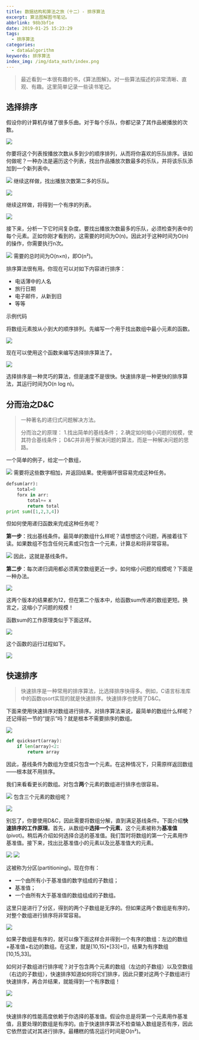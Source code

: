 ```yaml
---
title: 数据结构和算法之旅（十二）- 排序算法
excerpt: 算法图解图书笔记。
abbrlink: 98b3bf1e
date: 2019-01-25 15:23:29
tags:
  - 排序算法
categories:
  - data&algorithm
keywords: 排序算法
index_img: /img/data_math/index.png
---
```

> 最近看到一本很有趣的书，《算法图解》。对一些算法描述的非常清晰、直观、有趣。这里简单记录一些读书笔记。

## 选择排序

假设你的计算机存储了很多乐曲。对于每个乐队，你都记录了其作品被播放的次数。

![](https://hexo-img-bucket-1306020160.cos.ap-beijing.myqcloud.com/pic/202402041629883.png)

你要将这个列表按播放次数从多到少的顺序排列，从而将你喜欢的乐队排序。该如何做呢？一种办法是遍历这个列表，找出作品播放次数最多的乐队，并将该乐队添加到一个新列表中。

![](https://hexo-img-bucket-1306020160.cos.ap-beijing.myqcloud.com/pic/202402041630942.png)
继续这样做，找出播放次数第二多的乐队。

![](https://hexo-img-bucket-1306020160.cos.ap-beijing.myqcloud.com/pic/202402041631736.png)


继续这样做，将得到一个有序的列表。

![](https://hexo-img-bucket-1306020160.cos.ap-beijing.myqcloud.com/pic/202402041631559.png)

接下来，分析一下它时间复杂度。要找出播放次数最多的乐队，必须检查列表中的每个元素。正如你刚才看到的，这需要的时间为O(n)。因此对于这种时间为O(n)的操作，你需要执行n次。

![](https://hexo-img-bucket-1306020160.cos.ap-beijing.myqcloud.com/pic/202402041634338.png)
需要的总时间为O(n×n)，即O(n²)。

排序算法很有用。你现在可以对如下内容进行排序：
- 电话薄中的人名
- 旅行日期
- 电子邮件，从新到旧
- 等等

示例代码

将数组元素按从小到大的顺序排列。先编写一个用于找出数组中最小元素的函数。

![](https://hexo-img-bucket-1306020160.cos.ap-beijing.myqcloud.com/pic/202402041639433.png)

现在可以使用这个函数来编写选择排序算法了。

![](https://hexo-img-bucket-1306020160.cos.ap-beijing.myqcloud.com/pic/202402041640898.png)

选择排序是一种灵巧的算法，但是速度不是很快。快速排序是一种更快的排序算法，其运行时间为O(n log n)。

## 分而治之D&C

> 一种著名的递归式问题解决方法。
> 
> 分而治之的原理：
> 1.找出简单的基线条件；
> 2.确定如何缩小问题的规模，使其符合基线条件；
> D&C并非用于解决问题的算法，而是一种解决问题的思路。

一个简单的例子，给定一个数组，

![](https://hexo-img-bucket-1306020160.cos.ap-beijing.myqcloud.com/pic/202402041646083.png)
需要将这些数字相加，并返回结果。使用循环很容易完成这种任务。

```python
defsum(arr): 
	total=0 
	forx in arr: 
		total+= x 
		return total 
print sum([1,2,3,4])
```


但如何使用递归函数来完成这种任务呢？

**第一步**：找出基线条件。最简单的数组什么样呢？请想想这个问题，再接着往下读。如果数组不包含任何元素或只包含一个元素，计算总和将非常容易。

![](https://hexo-img-bucket-1306020160.cos.ap-beijing.myqcloud.com/pic/202402041649064.png)
因此，这就是基线条件。

**第二步**：每次递归调用都必须离空数组更近一步。如何缩小问题的规模呢？下面是一种办法。

![](https://hexo-img-bucket-1306020160.cos.ap-beijing.myqcloud.com/pic/202402041650285.png)

这两个版本的结果都为12，但在第二个版本中，给函数sum传递的数组更短。换言之，这缩小了问题的规模！

函数sum的工作原理类似于下面这样。

![](https://hexo-img-bucket-1306020160.cos.ap-beijing.myqcloud.com/pic/202402041651529.png)

这个函数的运行过程如下。

![](https://hexo-img-bucket-1306020160.cos.ap-beijing.myqcloud.com/pic/202402041651359.png)

## 快速排序

> 快速排序是一种常用的排序算法，比选择排序快得多。例如，C语言标准库中的函数qsort实现的就是快速排序。快速排序也使用了D&C。

下面来使用快速排序对数组进行排序。对排序算法来说，最简单的数组什么样呢？还记得前一节的“提示”吗？就是根本不需要排序的数组。

![](https://hexo-img-bucket-1306020160.cos.ap-beijing.myqcloud.com/pic/202402041657372.png)

```python
def quicksort(array): 
	if len(array)<2: 
		return array
```

因此，基线条件为数组为空或只包含**一**个元素。在这种情况下，只需原样返回数组——根本就不用排序。

我们来看看更长的数组。对包含**两**个元素的数组进行排序也很容易。

![](https://hexo-img-bucket-1306020160.cos.ap-beijing.myqcloud.com/pic/202402041659123.png)
包含三个元素的数组呢？

![](https://hexo-img-bucket-1306020160.cos.ap-beijing.myqcloud.com/pic/202402041700889.png)

别忘了，你要使用D&C，因此需要将数组分解，直到满足基线条件。下面介绍**快速排序的工作原理**。首先，从数组中**选择一个元素**，这个元素被称为**基准值**(pivot)。稍后再介绍如何选择合适的基准值。我们暂时将数组的第一个元素用作基准值。接下来，找出比基准值小的元素以及比基准值大的元素。

![](https://hexo-img-bucket-1306020160.cos.ap-beijing.myqcloud.com/pic/202402041701782.png)
![](https://hexo-img-bucket-1306020160.cos.ap-beijing.myqcloud.com/pic/202402041701748.png)

这被称为分区(partitioning)。现在你有：
- 一个由所有小于基准值的数字组成的子数组；
- 基准值；
- 一个由所有大于基准值的数组组成的子数组。

这里只是进行了分区，得到的两个子数组是无序的。但如果这两个数组是有序的，对整个数组进行排序将非常容易。

![](https://hexo-img-bucket-1306020160.cos.ap-beijing.myqcloud.com/pic/202402041702668.png)

如果子数组是有序的，就可以像下面这样合并得到一个有序的数组：左边的数组+基准值+右边的数组。在这里，就是[10,15]+[33]+[]，结果为有序数组[10,15,33]。

如何对子数组进行排序呢？对于包含两个元素的数组（左边的子数组）以及空数组（右边的子数组），快速排序知道如何将它们排序，因此只要对这两个子数组进行快速排序，再合并结果，就能得到一个有序数组！

![](https://hexo-img-bucket-1306020160.cos.ap-beijing.myqcloud.com/pic/202402041704511.png)

![](https://hexo-img-bucket-1306020160.cos.ap-beijing.myqcloud.com/pic/202402041705539.png)

快速排序的性能高度依赖于你选择的基准值。假设你总是将第一个元素用作基准值，且要处理的数组是有序的。由于快速排序算法不检查输入数组是否有序，因此它依然尝试对其进行排序。最糟糕的情况运行时间是O(n²)。

